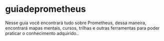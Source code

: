 # guiadeprometheus
Nesse guia você encontrará tudo sobre Prometheus, dessa maneira, encontrará mapas mentais, cursos, trilhas e outras ferramentas para poder praticar o conhecimento adquirido..
